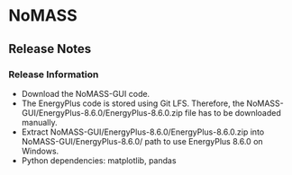 # NoMASS

## Release Notes

### Release Information

* Download the NoMASS-GUI code.
* The EnergyPlus code is stored using Git LFS. Therefore, the NoMASS-GUI/EnergyPlus-8.6.0/EnergyPlus-8.6.0.zip file has to be downloaded manually.
* Extract NoMASS-GUI/EnergyPlus-8.6.0/EnergyPlus-8.6.0.zip into NoMASS-GUI/EnergyPlus-8.6.0/ path to use EnergyPlus 8.6.0 on Windows.
* Python dependencies: matplotlib, pandas
